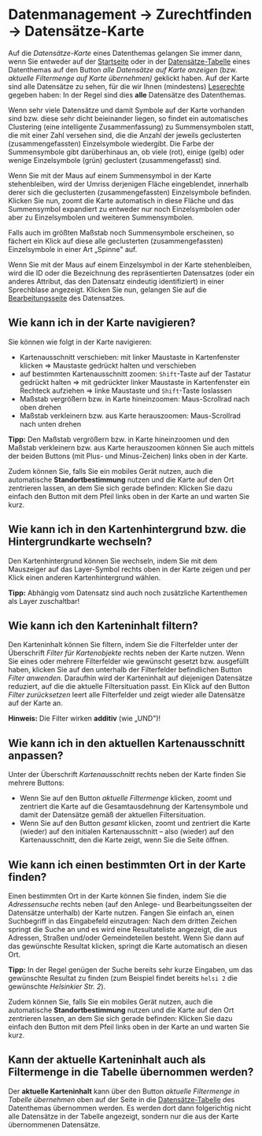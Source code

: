 # Datenmanagement → Zurechtfinden → Datensätze-Karte

Auf die *Datensätze-Karte* eines Datenthemas gelangen Sie immer dann,
wenn Sie entweder auf der [Startseite](orientation_topic-start.md) oder
in der [Datensätze-Tabelle](orientation_datasets-table.md) eines Datenthemas
auf den Button *alle Datensätze auf Karte
anzeigen* (bzw. *aktuelle Filtermenge auf Karte übernehmen)* geklickt
haben. Auf der Karte sind alle Datensätze zu sehen, für die wir Ihnen
(mindestens) [Leserechte](../permissions.md) gegeben haben:
In der Regel sind dies **alle** Datensätze des Datenthemas.

Wenn sehr viele Datensätze und damit Symbole auf der Karte vorhanden
sind bzw. diese sehr dicht beieinander liegen, so findet ein
automatisches Clustering (eine intelligente Zusammenfassung) zu
Summensymbolen statt, die mit einer Zahl versehen sind, die die Anzahl
der jeweils geclusterten (zusammengefassten) Einzelsymbole wiedergibt.
Die Farbe der Summensymbole gibt darüberhinaus an, ob viele (rot),
einige (gelb) oder wenige Einzelsymbole (grün) geclustert
(zusammengefasst) sind.

Wenn Sie mit der Maus auf einem Summensymbol in der Karte stehenbleiben,
wird der Umriss derjenigen Fläche eingeblendet, innerhalb derer sich die
geclusterten (zusammengefassten) Einzelsymbole befinden. Klicken Sie
nun, zoomt die Karte automatisch in diese Fläche und das Summensymbol
expandiert zu entweder nur noch Einzelsymbolen oder aber zu
Einzelsymbolen und weiteren Summensymbolen.

Falls auch im größten Maßstab noch Summensymbole erscheinen, so fächert
ein Klick auf diese alle geclusterten (zusammengefassten) Einzelsymbole
in einer Art „Spinne" auf.

Wenn Sie mit der Maus auf einem Einzelsymbol in der Karte stehenbleiben,
wird die ID oder die Bezeichnung des repräsentierten Datensatzes (oder
ein anderes Attribut, das den Datensatz eindeutig identifiziert) in
einer Sprechblase angezeigt. Klicken Sie nun, gelangen Sie auf die
[Bearbeitungsseite](work_dataset-edit.md) des Datensatzes.

## Wie kann ich in der Karte navigieren?

Sie können wie folgt in der Karte navigieren:

-   Kartenausschnitt verschieben: mit linker Maustaste in Kartenfenster
    klicken ⇒ Maustaste gedrückt halten und verschieben
-   auf bestimmten Kartenausschnitt zoomen: `Shift`-Taste auf der
    Tastatur gedrückt halten ⇒ mit gedrückter linker Maustaste in
    Kartenfenster ein Rechteck aufziehen ⇒ linke Maustaste und
    `Shift`-Taste loslassen
-   Maßstab vergrößern bzw. in Karte hineinzoomen: Maus-Scrollrad nach
    oben drehen
-   Maßstab verkleinern bzw. aus Karte herauszoomen: Maus-Scrollrad nach
    unten drehen

**Tipp:** Den Maßstab vergrößern bzw. in Karte hineinzoomen und den
Maßstab verkleinern bzw. aus Karte herauszoomen können Sie auch mittels
der beiden Buttons (mit Plus- und Minus-Zeichen) links oben in der
Karte.

Zudem können Sie, falls Sie ein mobiles Gerät nutzen, auch die
automatische **Standortbestimmung** nutzen und die Karte auf den Ort
zentrieren lassen, an dem Sie sich gerade befinden: Klicken Sie dazu
einfach den Button mit dem Pfeil links oben in der Karte an und warten
Sie kurz.

## Wie kann ich in den Kartenhintergrund bzw. die Hintergrundkarte wechseln?

Den Kartenhintergrund können Sie wechseln, indem Sie mit dem Mauszeiger
auf das Layer-Symbol rechts oben in der Karte zeigen und per Klick einen
anderen Kartenhintergrund wählen.

**Tipp:** Abhängig vom Datensatz sind auch noch zusätzliche Kartenthemen
als Layer zuschaltbar!

## Wie kann ich den Karteninhalt filtern?

Den Karteninhalt können Sie filtern, indem Sie die Filterfelder unter
der Überschrift *Filter für Kartenobjekte* rechts neben der Karte
nutzen. Wenn Sie eines oder mehrere Filterfelder wie gewünscht gesetzt
bzw. ausgefüllt haben, klicken Sie auf den unterhalb der Filterfelder
befindlichen Button *Filter anwenden.* Daraufhin wird der Karteninhalt
auf diejenigen Datensätze reduziert, auf die die aktuelle
Filtersituation passt. Ein Klick auf den Button *Filter zurücksetzen*
leert alle Filterfelder und zeigt wieder alle Datensätze auf der Karte
an.

**Hinweis:** Die Filter wirken **additiv** (wie „UND")!

## Wie kann ich in den aktuellen Kartenausschnitt anpassen?

Unter der Überschrift *Kartenausschnitt* rechts neben der Karte finden
Sie mehrere Buttons:

-   Wenn Sie auf den Button *aktuelle Filtermenge* klicken, zoomt und
    zentriert die Karte auf die Gesamtausdehnung der Kartensymbole und
    damit der Datensätze gemäß der aktuellen Filtersituation.
-   Wenn Sie auf den Button *gesamt* klicken, zoomt und zentriert die
    Karte (wieder) auf den initialen Kartenausschnitt – also (wieder)
    auf den Kartenausschnitt, den die Karte zeigt, wenn Sie die Seite
    öffnen.

## Wie kann ich einen bestimmten Ort in der Karte finden?

Einen bestimmten Ort in der Karte können Sie finden, indem Sie die
*Adressensuche* rechts neben (auf den Anlege- und Bearbeitungsseiten der
Datensätze unterhalb) der Karte nutzen. Fangen Sie einfach an, einen
Suchbegriff in das Eingabefeld einzutragen: Nach dem dritten Zeichen
springt die Suche an und es wird eine Resultateliste angezeigt, die aus
Adressen, Straßen und/oder Gemeindeteilen besteht. Wenn Sie dann auf das
gewünschte Resultat klicken, springt die Karte automatisch an diesen Ort.

**Tipp:** In der Regel genügen der Suche bereits sehr kurze Eingaben, um
das gewünschte Resultat zu finden (zum Beispiel findet bereits `helsi 2`
die gewünschte *Helsinkier Str. 2*).

Zudem können Sie, falls Sie ein mobiles Gerät nutzen, auch die
automatische **Standortbestimmung** nutzen und die Karte auf den Ort
zentrieren lassen, an dem Sie sich gerade befinden: Klicken Sie dazu
einfach den Button mit dem Pfeil links oben in der Karte an und warten Sie kurz.

## Kann der aktuelle Karteninhalt auch als Filtermenge in die Tabelle übernommen werden?

Der **aktuelle Karteninhalt** kann über den Button *aktuelle Filtermenge
in Tabelle übernehmen* oben auf der Seite in die
[Datensätze-Tabelle](orientation_datasets-table.md)
des Datenthemas übernommen werden. Es werden dort dann folgerichtig
nicht alle Datensätze in der Tabelle angezeigt, sondern nur die aus der
Karte übernommenen Datensätze.
